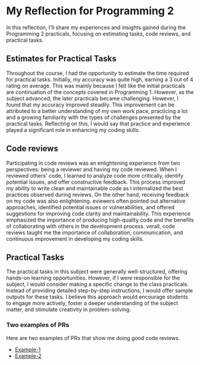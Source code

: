 # My Reflection for Programming 2 

In this reflection, I'll share my experiences and insights gained during the Programming 2 practicals, focusing on estimating tasks, code reviews, and practical tasks.

## Estimates for Practical Tasks


Throughout the course, I had the opportunity to estimate the time required for practical tasks. Initially, my accuracy was quite high, earning a 3 out of 4 rating on average. This was mainly because I felt like the initial practicals are continuation of the concepts covered in Programming 1.
However, as the subject advanced, the later practicals became challenging. However, I found that my accuracy improved steadily. This improvement can be attributed to a better understanding of my own work pace, practicing a lot and a growing familiarity with the types of challenges presented by the practical tasks. Reflecting on this, I would say that practice and experience played a significant role in enhancing my coding skills. 

## Code reviews

Participating in code reviews was an enlightening experience from two perspectives: being a reviewer and having my code reviewed.
When I reviewed others' code, I learned to analyze code more critically, identify potential issues, and offer constructive feedback. This process improved my ability to write clean and maintainable code as I internalized the best practices observed during reviews.
On the other hand, receiving feedback on my code was also enlightening. eviewers often pointed out alternative approaches, identified potential issues or vulnerabilities, and offered suggestions for improving code clarity and maintainability. This experience emphasized the importance of producing high-quality code and the benefits of collaborating with others in the development process. verall, code reviews taught me the importance of collaboration, communication, and continuous improvement in developing my coding skills.

## Practical Tasks 

The practical tasks in this subject were generally well-structured, offering hands-on learning opportunities. However, if I were responsible for the subject, I would consider making a specific change to the class practicals. Instead of providing detailed step-by-step instructions, I would offer sample outputs for these tasks. I believe this approach would encourage students to engage more actively, foster a deeper understanding of the subject matter, and stimulate creativity in problem-solving.

### Two examples of PRs

Here are two examples of PRs that show me doing good code reviews.

* [Example-1](https://github.com/EiThinZarPhyo66/CP1404Practicals/pull/3)
* [Example-2](https://github.com/EiThinZarPhyo66/CP1404Practicals/pull/1) 